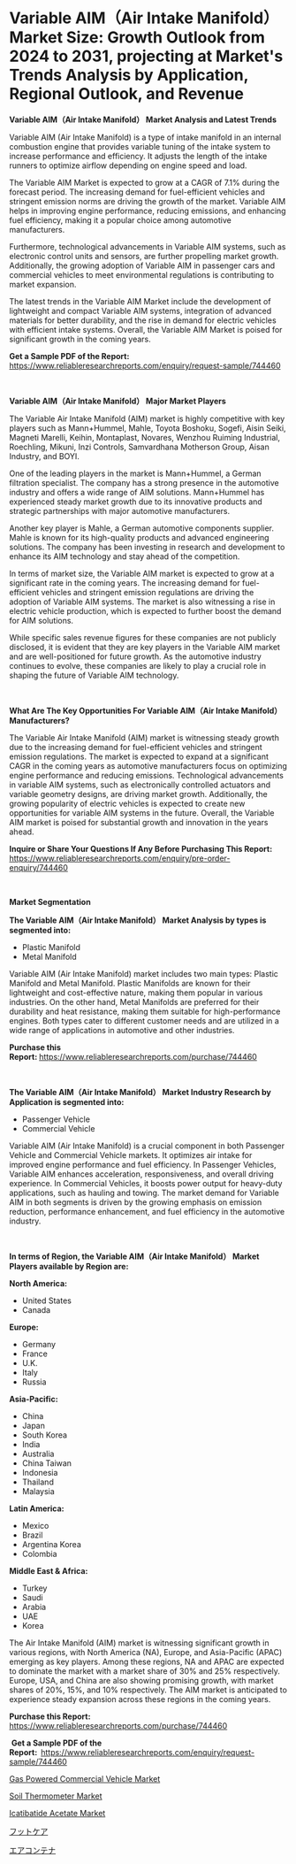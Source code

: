 <p><h1>Variable AIM（Air Intake Manifold） Market Size: Growth Outlook from 2024 to 2031, projecting at Market's Trends Analysis by Application, Regional Outlook, and Revenue</h1></p><p><strong>Variable AIM（Air Intake Manifold） Market Analysis and Latest Trends</strong></p>
<p><p>Variable AIM (Air Intake Manifold) is a type of intake manifold in an internal combustion engine that provides variable tuning of the intake system to increase performance and efficiency. It adjusts the length of the intake runners to optimize airflow depending on engine speed and load.</p><p>The Variable AIM Market is expected to grow at a CAGR of 7.1% during the forecast period. The increasing demand for fuel-efficient vehicles and stringent emission norms are driving the growth of the market. Variable AIM helps in improving engine performance, reducing emissions, and enhancing fuel efficiency, making it a popular choice among automotive manufacturers.</p><p>Furthermore, technological advancements in Variable AIM systems, such as electronic control units and sensors, are further propelling market growth. Additionally, the growing adoption of Variable AIM in passenger cars and commercial vehicles to meet environmental regulations is contributing to market expansion.</p><p>The latest trends in the Variable AIM Market include the development of lightweight and compact Variable AIM systems, integration of advanced materials for better durability, and the rise in demand for electric vehicles with efficient intake systems. Overall, the Variable AIM Market is poised for significant growth in the coming years.</p></p>
<p><strong>Get a Sample PDF of the Report:&nbsp;</strong> <a href="https://www.reliableresearchreports.com/enquiry/request-sample/744460">https://www.reliableresearchreports.com/enquiry/request-sample/744460</a></p>
<p>&nbsp;</p>
<p><strong>Variable AIM（Air Intake Manifold） Major Market Players</strong></p>
<p><p>The Variable Air Intake Manifold (AIM) market is highly competitive with key players such as Mann+Hummel, Mahle, Toyota Boshoku, Sogefi, Aisin Seiki, Magneti Marelli, Keihin, Montaplast, Novares, Wenzhou Ruiming Industrial, Roechling, Mikuni, Inzi Controls, Samvardhana Motherson Group, Aisan Industry, and BOYI.</p><p>One of the leading players in the market is Mann+Hummel, a German filtration specialist. The company has a strong presence in the automotive industry and offers a wide range of AIM solutions. Mann+Hummel has experienced steady market growth due to its innovative products and strategic partnerships with major automotive manufacturers.</p><p>Another key player is Mahle, a German automotive components supplier. Mahle is known for its high-quality products and advanced engineering solutions. The company has been investing in research and development to enhance its AIM technology and stay ahead of the competition.</p><p>In terms of market size, the Variable AIM market is expected to grow at a significant rate in the coming years. The increasing demand for fuel-efficient vehicles and stringent emission regulations are driving the adoption of Variable AIM systems. The market is also witnessing a rise in electric vehicle production, which is expected to further boost the demand for AIM solutions.</p><p>While specific sales revenue figures for these companies are not publicly disclosed, it is evident that they are key players in the Variable AIM market and are well-positioned for future growth. As the automotive industry continues to evolve, these companies are likely to play a crucial role in shaping the future of Variable AIM technology.</p></p>
<p>&nbsp;</p>
<p><strong>What Are The Key Opportunities For Variable AIM（Air Intake Manifold） Manufacturers?</strong></p>
<p><p>The Variable Air Intake Manifold (AIM) market is witnessing steady growth due to the increasing demand for fuel-efficient vehicles and stringent emission regulations. The market is expected to expand at a significant CAGR in the coming years as automotive manufacturers focus on optimizing engine performance and reducing emissions. Technological advancements in variable AIM systems, such as electronically controlled actuators and variable geometry designs, are driving market growth. Additionally, the growing popularity of electric vehicles is expected to create new opportunities for variable AIM systems in the future. Overall, the Variable AIM market is poised for substantial growth and innovation in the years ahead.</p></p>
<p><strong>Inquire or Share Your Questions If Any Before Purchasing This Report:</strong> <a href="https://www.reliableresearchreports.com/enquiry/pre-order-enquiry/744460">https://www.reliableresearchreports.com/enquiry/pre-order-enquiry/744460</a></p>
<p>&nbsp;</p>
<p><strong>Market Segmentation</strong></p>
<p><strong>The Variable AIM（Air Intake Manifold） Market Analysis by types is segmented into:</strong></p>
<p><ul><li>Plastic Manifold</li><li>Metal Manifold</li></ul></p>
<p><p>Variable AIM (Air Intake Manifold) market includes two main types: Plastic Manifold and Metal Manifold. Plastic Manifolds are known for their lightweight and cost-effective nature, making them popular in various industries. On the other hand, Metal Manifolds are preferred for their durability and heat resistance, making them suitable for high-performance engines. Both types cater to different customer needs and are utilized in a wide range of applications in automotive and other industries.</p></p>
<p><strong>Purchase this Report:&nbsp;</strong><a href="https://www.reliableresearchreports.com/purchase/744460">https://www.reliableresearchreports.com/purchase/744460</a></p>
<p>&nbsp;</p>
<p><strong>The Variable AIM（Air Intake Manifold） Market Industry Research by Application is segmented into:</strong></p>
<p><ul><li>Passenger Vehicle</li><li>Commercial Vehicle</li></ul></p>
<p><p>Variable AIM (Air Intake Manifold) is a crucial component in both Passenger Vehicle and Commercial Vehicle markets. It optimizes air intake for improved engine performance and fuel efficiency. In Passenger Vehicles, Variable AIM enhances acceleration, responsiveness, and overall driving experience. In Commercial Vehicles, it boosts power output for heavy-duty applications, such as hauling and towing. The market demand for Variable AIM in both segments is driven by the growing emphasis on emission reduction, performance enhancement, and fuel efficiency in the automotive industry.</p></p>
<p>&nbsp;</p>
<p><strong>In terms of Region, the Variable AIM（Air Intake Manifold） Market Players available by Region are:</strong></p>
<p>
    <p> <strong> North America: </strong>
        <ul>
            <li>United States</li>
            <li>Canada</li>
        </ul>
        </p> 
    <p> <strong> Europe: </strong>
        <ul>
            <li>Germany</li>
            <li>France</li>
            <li>U.K.</li>
            <li>Italy</li>
            <li>Russia</li>
        </ul>
        </p> 
    <p> <strong> Asia-Pacific: </strong>
        <ul>
            <li>China</li>
            <li>Japan</li>
            <li>South Korea</li>
            <li>India</li>
            <li>Australia</li>
            <li>China Taiwan</li>
            <li>Indonesia</li>
            <li>Thailand</li>
            <li>Malaysia</li>
        </ul>
        </p> 
    <p> <strong> Latin America: </strong>
        <ul>
            <li>Mexico</li>
            <li>Brazil</li>
            <li>Argentina Korea</li>
            <li>Colombia</li>
        </ul>
        </p> 
    <p> <strong> Middle East & Africa: </strong>
        <ul>
            <li>Turkey</li>
            <li>Saudi</li>
            <li>Arabia</li>
            <li>UAE</li>
            <li>Korea</li>
        </ul>
    </p>
    </p>
<p><p>The Air Intake Manifold (AIM) market is witnessing significant growth in various regions, with North America (NA), Europe, and Asia-Pacific (APAC) emerging as key players. Among these regions, NA and APAC are expected to dominate the market with a market share of 30% and 25% respectively. Europe, USA, and China are also showing promising growth, with market shares of 20%, 15%, and 10% respectively. The AIM market is anticipated to experience steady expansion across these regions in the coming years.</p></p>
<p><strong>Purchase this Report: </strong><a href="https://www.reliableresearchreports.com/purchase/744460">https://www.reliableresearchreports.com/purchase/744460</a></p>
<p>&nbsp;<strong>Get a Sample PDF of the Report:&nbsp;&nbsp;</strong><a href="https://www.reliableresearchreports.com/enquiry/request-sample/744460">https://www.reliableresearchreports.com/enquiry/request-sample/744460</a></p>
<p><strong></strong></p>
<p><p><a href="https://view.publitas.com/reportprime-1/gas-powered-commercial-vehicle-market-size-evaluating-its-market-trends-growth-and-projections-2024-2031/">Gas Powered Commercial Vehicle Market</a></p><p><a href="https://issuu.com/reportprime-2/docs/soil-thermometer-market-size-2030.pptx">Soil Thermometer Market</a></p><p><a href="https://angry-finch-aaf.notion.site/Icatibatide-Acetate-Market-Size-Growing-and-Forecasted-for-period-from-2024-2031-and-provides-comp-de617de03c7f4516b29fe496a7f071a7">Icatibatide Acetate Market</a></p><p><a href="https://medium.com/@gracielawharr/%E3%83%95%E3%83%83%E3%83%88%E3%82%B1%E3%82%A2%E5%B8%82%E5%A0%B4-%E3%82%BF%E3%82%A4%E3%83%97-%E3%82%A2%E3%83%97%E3%83%AA%E3%82%B1%E3%83%BC%E3%82%B7%E3%83%A7%E3%83%B3-%E3%81%8A%E3%82%88%E3%81%B3%E5%9C%B0%E7%90%86%E5%88%A5%E3%81%AE%E5%8C%85%E6%8B%AC%E7%9A%84%E8%A9%95%E4%BE%A1-cb7a3f86aaa9">フットケア</a></p><p><a href="https://github.com/adcxff01450218/Market-Research-Report-List-1/blob/main/4376551186692.md">エアコンテナ</a></p></p>